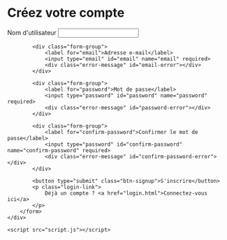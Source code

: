 <!DOCTYPE html>
<html lang="fr">
<head>
    <meta charset="UTF-8">
    <meta name="viewport" content="width=device-width, initial-scale=1.0">
    <title>Inscription - Mon E-commerce</title>
    <link rel="stylesheet" href="style.css">
</head>
<body>
    <div class="signup-container">
        <h1>Créez votre compte</h1>
        <form id="signup-form">
            <div class="form-group">
                <label for="username">Nom d'utilisateur</label>
                <input type="text" id="username" name="username" required>
                <div class="error-message" id="username-error"></div>
            </div>

            <div class="form-group">
                <label for="email">Adresse e-mail</label>
                <input type="email" id="email" name="email" required>
                <div class="error-message" id="email-error"></div>
            </div>

            <div class="form-group">
                <label for="password">Mot de passe</label>
                <input type="password" id="password" name="password" required>
                <div class="error-message" id="password-error"></div>
            </div>

            <div class="form-group">
                <label for="confirm-password">Confirmer le mot de passe</label>
                <input type="password" id="confirm-password" name="confirm-password" required>
                <div class="error-message" id="confirm-password-error"></div>
            </div>

            <button type="submit" class="btn-signup">S'inscrire</button>
            <p class="login-link">
                Déjà un compte ? <a href="login.html">Connectez-vous ici</a>
            </p>
        </form>
    </div>

    <script src="script.js"></script>
</body>
</html>
